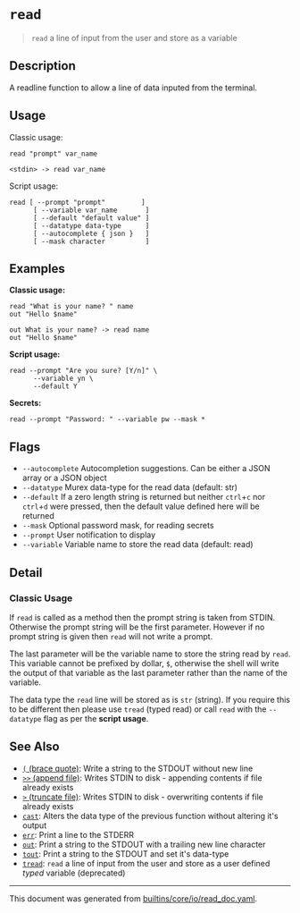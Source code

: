 # `read`

> `read` a line of input from the user and store as a variable

## Description

A readline function to allow a line of data inputed from the terminal.

## Usage

Classic usage:

```
read "prompt" var_name

<stdin> -> read var_name
```

Script usage:

```
read [ --prompt "prompt"         ]
      [ --variable var_name       ]
      [ --default "default value" ]
      [ --datatype data-type      ]
      [ --autocomplete { json }   ]
      [ --mask character          ]
```

## Examples

**Classic usage:**

```
read "What is your name? " name
out "Hello $name"

out What is your name? -> read name
out "Hello $name"
```

**Script usage:**

```
read --prompt "Are you sure? [Y/n]" \
      --variable yn \
      --default Y
```

**Secrets:**

```
read --prompt "Password: " --variable pw --mask *
```

## Flags

* `--autocomplete`
    Autocompletion suggestions. Can be either a JSON array or a JSON object
* `--datatype`
    Murex data-type for the read data (default: str)
* `--default`
    If a zero length string is returned but neither `ctrl`+`c` nor `ctrl`+`d` were pressed, then the default value defined here will be returned
* `--mask`
    Optional password mask, for reading secrets
* `--prompt`
    User notification to display
* `--variable`
    Variable name to store the read data (default: read)

## Detail

### Classic Usage

If `read` is called as a method then the prompt string is taken from STDIN.
Otherwise the prompt string will be the first parameter. However if no prompt
string is given then `read` will not write a prompt.

The last parameter will be the variable name to store the string read by `read`.
This variable cannot be prefixed by dollar, `$`, otherwise the shell will write
the output of that variable as the last parameter rather than the name of the
variable.

The data type the `read` line will be stored as is `str` (string). If you
require this to be different then please use `tread` (typed read) or call `read`
with the `--datatype` flag as per the **script usage**.

## See Also

* [`(` (brace quote)](../commands/brace-quote.md):
  Write a string to the STDOUT without new line
* [`>>` (append file)](../commands/greater-than-greater-than.md):
  Writes STDIN to disk - appending contents if file already exists
* [`>` (truncate file)](../commands/greater-than.md):
  Writes STDIN to disk - overwriting contents if file already exists
* [`cast`](../commands/cast.md):
  Alters the data type of the previous function without altering it's output
* [`err`](../commands/err.md):
  Print a line to the STDERR
* [`out`](../commands/out.md):
  Print a string to the STDOUT with a trailing new line character
* [`tout`](../commands/tout.md):
  Print a string to the STDOUT and set it's data-type
* [`tread`](../commands/tread.md):
  `read` a line of input from the user and store as a user defined *typed* variable (deprecated)

<hr/>

This document was generated from [builtins/core/io/read_doc.yaml](https://github.com/lmorg/murex/blob/master/builtins/core/io/read_doc.yaml).